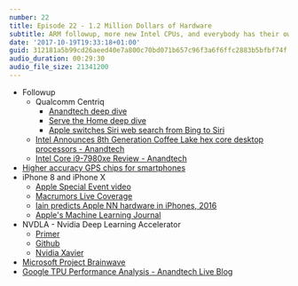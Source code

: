 ```yaml
---
number: 22
title: Episode 22 - 1.2 Million Dollars of Hardware
subtitle: ARM followup, more new Intel CPUs, and everybody has their own silicon.
date: '2017-10-19T19:33:18+01:00'
guid: 312181a5b99cd26aeed40e7a800c70bd071b657c96f3a6f6ffc2883b5bfbf74f
audio_duration: 00:29:30
audio_file_size: 21341200
---
```


* Followup
  * Qualcomm Centriq
    * [Anandtech deep dive](https://www.anandtech.com/show/11737/analyzing-falkors-microarchitecture-a-deep-dive-into-qualcomms-centriq-2400-for-windows-server-and-linux)
    * [Serve the Home deep dive](https://www.servethehome.com/qualcomm-centriq-2400-arm-cpu-hot-chips-29/)
    * [Apple switches Siri web search from Bing to Siri](https://www.theverge.com/2017/9/25/16361628/apple-siri-bing-google-search-results-spotlight-mac)
  * [Intel Announces 8th Generation Coffee Lake hex core desktop processors - Anandtech](https://www.anandtech.com/show/11869/intel-announces-8th-generation-coffee-lake-hex-core-desktop-processors)
  * [Intel Core i9-7980xe Review - Anandtech](https://www.anandtech.com/show/11839/intel-core-i9-7980xe-and-core-i9-7960x-review)
* [Higher accuracy GPS chips for smartphones](https://spectrum.ieee.org/tech-talk/semiconductors/design/superaccurate-gps-chips-coming-to-smartphones-in-2018)
* iPhone 8 and iPhone X
  * [Apple Special Event video](https://www.apple.com/apple-events/september-2017/)
  * [Macrumors Live Coverage](https://www.macrumors.com/2017/09/12/live-coverage-iphone-x-event/)
  * [Iain predicts Apple NN hardware in iPhones, 2016](https://twitter.com/the_accidental/status/742378672481574914)
  * [Apple's Machine Learning Journal](https://machinelearning.apple.com/)
* NVDLA - Nvidia Deep Learning Accelerator
  * [Primer](https://github.com/nvdla)
  * [Github](http://nvdla.org/primer.html)
  * [Nvidia Xavier](https://blogs.nvidia.com/blog/2016/09/28/xavier/)
* [Microsoft Project Brainwave](
https://www.microsoft.com/en-us/research/blog/microsoft-unveils-project-brainwave/)
* [Google TPU Performance Analysis - Anandtech Live Blog](https://www.anandtech.com/show/11749/hot-chips-google-tpu-performance-analysis-live-blog-3pm-pt-10pm-utc)
